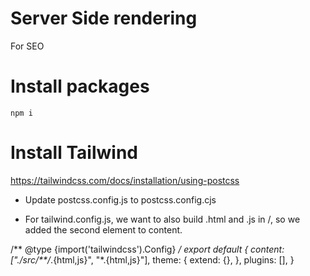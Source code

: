 # Server Side rendering
For SEO

# Install packages
`npm i`

# Install Tailwind

https://tailwindcss.com/docs/installation/using-postcss

* Update postcss.config.js to postcss.config.cjs

* For tailwind.config.js, we want to also build .html and .js in /, so we added the second element to content.

/** @type {import('tailwindcss').Config} */
export default {
  content: ["./src/**/*.{html,js}", "*.{html,js}"],
  theme: {
    extend: {},
  },
  plugins: [],
}

